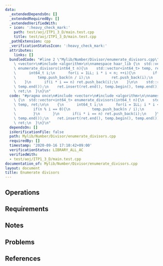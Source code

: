 ```yaml
---
data:
  _extendedDependsOn: []
  _extendedRequiredBy: []
  _extendedVerifiedWith:
  - icon: ':heavy_check_mark:'
    path: test/aoj/ITP1_3_D/main.test.cpp
    title: test/aoj/ITP1_3_D/main.test.cpp
  _pathExtension: cpp
  _verificationStatusIcon: ':heavy_check_mark:'
  attributes:
    links: []
  bundledCode: "#line 2 \"Mylib/Number/Divisor/enumerate_divisors.cpp\"\n#include\
    \ <vector>\n#include <algorithm>\n\nnamespace haar_lib {\n  std::vector<int64_t>\
    \ enumerate_divisors(int64_t n){\n    std::vector<int64_t> temp, ret;\n\n    {\n\
    \      int64_t i;\n      for(i = 1LL; i * i < n; ++i){\n        if(n % i == 0){\n\
    \          temp.push_back(n / i);\n          ret.push_back(i);\n        }\n  \
    \    }\n      if(i * i == n) ret.push_back(i);\n    }\n\n    std::reverse(temp.begin(),\
    \ temp.end());\n    ret.insert(ret.end(), temp.begin(), temp.end());\n\n    return\
    \ ret;\n  }\n}\n"
  code: "#pragma once\n#include <vector>\n#include <algorithm>\n\nnamespace haar_lib\
    \ {\n  std::vector<int64_t> enumerate_divisors(int64_t n){\n    std::vector<int64_t>\
    \ temp, ret;\n\n    {\n      int64_t i;\n      for(i = 1LL; i * i < n; ++i){\n\
    \        if(n % i == 0){\n          temp.push_back(n / i);\n          ret.push_back(i);\n\
    \        }\n      }\n      if(i * i == n) ret.push_back(i);\n    }\n\n    std::reverse(temp.begin(),\
    \ temp.end());\n    ret.insert(ret.end(), temp.begin(), temp.end());\n\n    return\
    \ ret;\n  }\n}\n"
  dependsOn: []
  isVerificationFile: false
  path: Mylib/Number/Divisor/enumerate_divisors.cpp
  requiredBy: []
  timestamp: '2020-09-16 17:10:42+09:00'
  verificationStatus: LIBRARY_ALL_AC
  verifiedWith:
  - test/aoj/ITP1_3_D/main.test.cpp
documentation_of: Mylib/Number/Divisor/enumerate_divisors.cpp
layout: document
title: Enumerate divisors
---
```


## Operations

## Requirements

## Notes

## Problems

## References
